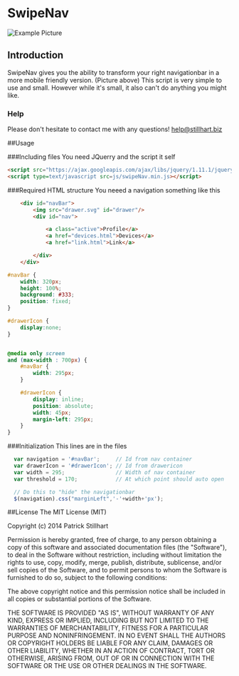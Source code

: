 SwipeNav
=====================

![Example Picture](https://stillhart.biz/project/swipeNav/banner.jpg)

## Introduction
SwipeNav gives you the ability to transform your right navigationbar in a more mobile friendly version. (Picture above)
This script is very simple to use and small. However while it's small, it also can't do anything you might like.

### Help
Please don't hesitate to contact me with any questions!
help@stillhart.biz

##Usage

###Including files
You need JQuerry and the script it self
```html
<script src="https://ajax.googleapis.com/ajax/libs/jquery/1.11.1/jquery.min.js"></script>
<script type=text/javascript src=js/swipeNav.min.js></script>
```

###Required HTML structure
You neeed a navigation something like this

```html
    <div id="navBar">
        <img src="drawer.svg" id="drawer"/>
        <div id="nav">

            <a class="active">Profile</a>
            <a href="devices.html">Devices</a>
            <a href="link.html">Link</a>

        </div>
    </div>
```

```css
#navBar {
    width: 320px;
    height: 100%;
    background: #333;
    position: fixed;
}

#drawerIcon {
    display:none;
}


@media only screen
and (max-width : 700px) {
    #navBar {
        width: 295px;
    }

    #drawerIcon {
        display: inline;
        position: absolute;
        width: 45px;
        margin-left: 295px;
    }
}
```


###Initialization
This lines are in the files
```javascript
  var navigation = '#navBar';     // Id from nav container
  var drawerIcon = '#drawerIcon'; // Id from drawericon
  var width = 295;                // Width of nav container
  var threshold = 170;            // At which point should auto open

  // Do this to "hide" the navigationbar
  $(navigation).css("marginLeft",'-'+width+'px');
```

##License
The MIT License (MIT)

Copyright (c) 2014 Patrick Stillhart

Permission is hereby granted, free of charge, to any person obtaining a copy
of this software and associated documentation files (the "Software"), to deal
in the Software without restriction, including without limitation the rights
to use, copy, modify, merge, publish, distribute, sublicense, and/or sell
copies of the Software, and to permit persons to whom the Software is
furnished to do so, subject to the following conditions:

The above copyright notice and this permission notice shall be included in
all copies or substantial portions of the Software.

THE SOFTWARE IS PROVIDED "AS IS", WITHOUT WARRANTY OF ANY KIND, EXPRESS OR
IMPLIED, INCLUDING BUT NOT LIMITED TO THE WARRANTIES OF MERCHANTABILITY,
FITNESS FOR A PARTICULAR PURPOSE AND NONINFRINGEMENT. IN NO EVENT SHALL THE
AUTHORS OR COPYRIGHT HOLDERS BE LIABLE FOR ANY CLAIM, DAMAGES OR OTHER
LIABILITY, WHETHER IN AN ACTION OF CONTRACT, TORT OR OTHERWISE, ARISING FROM,
OUT OF OR IN CONNECTION WITH THE SOFTWARE OR THE USE OR OTHER DEALINGS IN
THE SOFTWARE.
